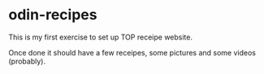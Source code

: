 # odin-recipes
This is my first exercise to set up TOP receipe website. 

Once done it should have a few receipes, some pictures and some videos (probably).